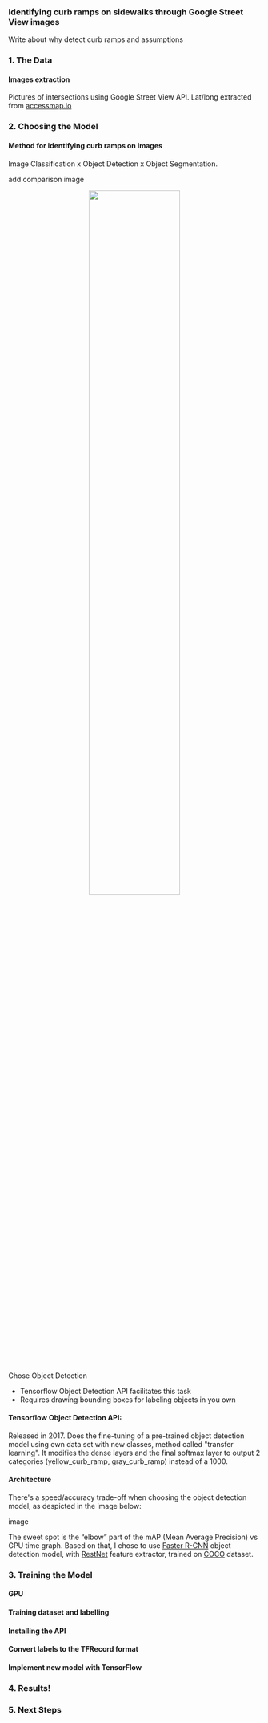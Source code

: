 
### Identifying curb ramps on sidewalks through Google Street View images

Write about why detect curb ramps and assumptions
  
### 1. The Data

#### Images extraction
Pictures of intersections using Google Street View API. Lat/long extracted from [accessmap.io](https://accessmap.io)

### 2. Choosing the Model

#### Method for identifying curb ramps on images

Image Classification x Object Detection x Object Segmentation.

add comparison image
<p align="center"> <img src="nataliab_metis/Project_5/post_images//image_detection.jpg" width="60%"></p>

Chose Object Detection
* Tensorflow Object Detection API facilitates this task
* Requires drawing bounding boxes for labeling objects in you own

#### Tensorflow Object Detection API:

Released in 2017.
Does the fine-tuning of a pre-trained object detection model using own data set with new classes, method called "transfer learning". It modifies the dense layers and the final softmax layer to output 2 categories (yellow_curb_ramp, gray_curb_ramp) instead of a 1000.

#### Architecture

There's a speed/accuracy trade-off when choosing the object detection model, as despicted in the image below:

image
  
The sweet spot is the “elbow” part of the mAP (Mean Average Precision) vs GPU time graph. Based on that, I chose to use [Faster R-CNN](https://arxiv.org/pdf/1506.01497.pdf) object detection model, with [RestNet](https://arxiv.org/abs/1512.03385) feature extractor, trained on [COCO](http://cocodataset.org) dataset.

### 3. Training the Model

#### GPU

#### Training dataset and labelling

#### Installing the API

#### Convert labels to the TFRecord format

#### Implement new model with TensorFlow

### 4. Results!

### 5. Next Steps





